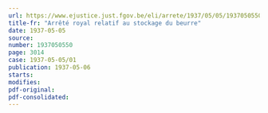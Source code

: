```yaml
---
url: https://www.ejustice.just.fgov.be/eli/arrete/1937/05/05/1937050550/justel
title-fr: "Arrêté royal relatif au stockage du beurre"
date: 1937-05-05
source:
number: 1937050550
page: 3014
case: 1937-05-05/01
publication: 1937-05-06
starts:
modifies:
pdf-original:
pdf-consolidated:
---
```


